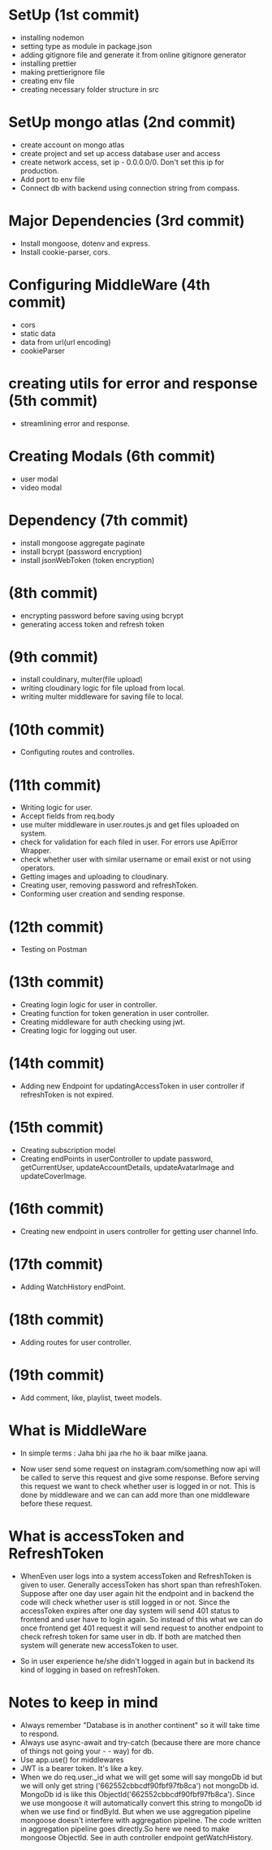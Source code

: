 # SetUp (1st commit)

-   installing nodemon
-   setting type as module in package.json
-   adding gitignore file and generate it from online gitignore generator
-   installing prettier
-   making prettierignore file
-   creating env file
-   creating necessary folder structure in src

# SetUp mongo atlas (2nd commit)

-   create account on mongo atlas
-   create project and set up access database user and access
-   create network access, set ip - 0.0.0.0/0. Don't set this ip for production.
-   Add port to env file
-   Connect db with backend using connection string from compass.

# Major Dependencies (3rd commit)

-   Install mongoose, dotenv and express.
-   Install cookie-parser, cors.

# Configuring MiddleWare (4th commit)

-   cors
-   static data
-   data from url(url encoding)
-   cookieParser

# creating utils for error and response (5th commit)

-   streamlining error and response.

# Creating Modals (6th commit)

-   user modal
-   video modal

# Dependency (7th commit)

-   install mongoose aggregate paginate
-   install bcrypt (password encryption)
-   install jsonWebToken (token encryption)

# (8th commit)

-   encrypting password before saving using bcrypt
-   generating access token and refresh token

# (9th commit)

-   install couldinary, multer(file upload)
-   writing cloudinary logic for file upload from local.
-   writing multer middleware for saving file to local.

# (10th commit)

-   Configuting routes and controlles.

# (11th commit)

-   Writing logic for user.
-   Accept fields from req.body
-   use multer middleware in user.routes.js and get files uploaded on system.
-   check for validation for each filed in user. For errors use ApiError Wrapper.
-   check whether user with similar username or email exist or not using operators.
-   Getting images and uploading to cloudinary.
-   Creating user, removing password and refreshToken.
-   Conforming user creation and sending response.

# (12th commit)

-   Testing on Postman

# (13th commit)

-   Creating login logic for user in controller.
-   Creating function for token generation in user controller.
-   Creating middleware for auth checking using jwt.
-   Creating logic for logging out user.

# (14th commit)

-   Adding new Endpoint for updatingAccessToken in user controller if refreshToken is not expired.

# (15th commit)

-   Creating subscription model
-   Creating endPoints in userController to update password, getCurrentUser, updateAccountDetails, updateAvatarImage and updateCoverImage.

# (16th commit)

-   Creating new endpoint in users controller for getting user channel Info.

# (17th commit)

-   Adding WatchHistory endPoint.

# (18th commit)

-   Adding routes for user controller.

# (19th commit)

-   Add comment, like, playlist, tweet models.

# What is MiddleWare

-   In simple terms : Jaha bhi jaa rhe ho ik baar milke jaana.

-   Now user send some request on instagram.com/something now api will be called to serve this request and give some response. Before serving this request we want to check whether user is logged in or not. This is done by middleware and we can can add more than one middleware before these request.

# What is accessToken and RefreshToken

-   WhenEven user logs into a system accessToken and RefreshToken is given to user. Generally accessToken has short span than refreshToken. Suppose after one day user again hit the endpoint and in backend the code will
    check whether user is still logged in or not. Since the accessToken expires after one day system will send 401 status to frontend and user have to login again. So instead of this what we can do once frontend get 401
    request it will send request to another endpoint to check refresh token for same user in db. If both are matched then system will generate new accessToken to user.

-   So in user experience he/she didn't logged in again but in backend its kind of logging in based on refreshToken.

# Notes to keep in mind

-   Always remember "Database is in another continent" so it will take time to respond.
-   Always use async-await and try-catch (because there are more chance of things not going your - - way) for db.
-   Use app.use() for middlewares
-   JWT is a bearer token. It's like a key.
-   When we do req.user.\_id what we will get some will say mongoDb id but we will only get string ('662552cbbcdf90fbf97fb8ca') not mongoDb id. MongoDb id is like this ObjectId('662552cbbcdf90fbf97fb8ca'). Since we use mongoose it will automatically convert this string to mongoDb id when we use find or findById. But when we use aggregation pipeline mongoose doesn't interfere with aggregation pipeline. The code written in aggregation pipeline goes directly.So here we need to make mongoose ObjectId. See in auth controller endpoint getWatchHistory.
